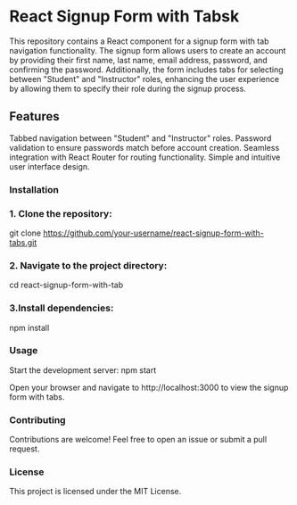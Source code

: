 
# React Signup Form with Tabsk

This repository contains a React component for a signup form with tab navigation functionality. The signup form allows users to create an account by providing their first name, last name, email address, password, and confirming the password. Additionally, the form includes tabs for selecting between "Student" and "Instructor" roles, enhancing the user experience by allowing them to specify their role during the signup process.

## Features

Tabbed navigation between "Student" and "Instructor" roles.
Password validation to ensure passwords match before account creation.
Seamless integration with React Router for routing functionality.
Simple and intuitive user interface design.
### Installation

### 1. Clone the repository:
git clone https://github.com/your-username/react-signup-form-with-tabs.git

### 2. Navigate to the project directory:
cd react-signup-form-with-tab


### 3.Install dependencies:
npm install

### Usage
Start the development server:
npm start

Open your browser and navigate to http://localhost:3000 to view the signup form with tabs.
### Contributing
Contributions are welcome! Feel free to open an issue or submit a pull request.

### License
This project is licensed under the MIT License.
